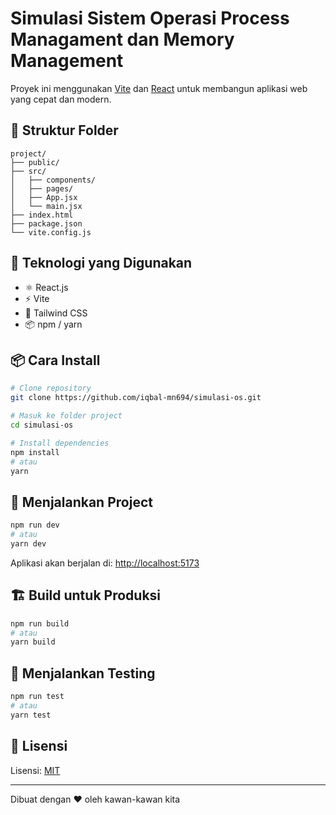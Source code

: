 # Simulasi Sistem Operasi Process Managament dan Memory Management

Proyek ini menggunakan [Vite](https://vitejs.dev/) dan [React](https://reactjs.org/) untuk membangun aplikasi web yang cepat dan modern.

## 📁 Struktur Folder

```
project/
├── public/
├── src/
│   ├── components/
│   ├── pages/
│   ├── App.jsx
│   └── main.jsx
├── index.html
├── package.json
└── vite.config.js
```

## 🧰 Teknologi yang Digunakan

- ⚛️ React.js
- ⚡ Vite
- 🎨 Tailwind CSS
- 📦 npm / yarn

## 📦 Cara Install

```bash
# Clone repository
git clone https://github.com/iqbal-mn694/simulasi-os.git

# Masuk ke folder project
cd simulasi-os

# Install dependencies
npm install
# atau
yarn
```

## 🚀 Menjalankan Project

```bash
npm run dev
# atau
yarn dev
```

Aplikasi akan berjalan di: [http://localhost:5173](http://localhost:5173)

## 🏗️ Build untuk Produksi

```bash
npm run build
# atau
yarn build
```

## 🧪 Menjalankan Testing

```bash
npm run test
# atau
yarn test
```

## 📄 Lisensi

Lisensi: [MIT](LICENSE)

---

Dibuat dengan ❤️ oleh kawan-kawan kita
